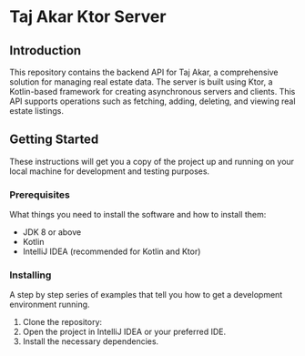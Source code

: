 # Taj Akar Ktor Server

## Introduction
This repository contains the backend API for Taj Akar, a comprehensive solution for managing real estate data. The server is built using Ktor, a Kotlin-based framework for creating asynchronous servers and clients. This API supports operations such as fetching, adding, deleting, and viewing real estate listings.

## Getting Started
These instructions will get you a copy of the project up and running on your local machine for development and testing purposes.

### Prerequisites
What things you need to install the software and how to install them:
- JDK 8 or above
- Kotlin
- IntelliJ IDEA (recommended for Kotlin and Ktor)

### Installing
A step by step series of examples that tell you how to get a development environment running.

1. Clone the repository:
2. Open the project in IntelliJ IDEA or your preferred IDE.
3. Install the necessary dependencies.
